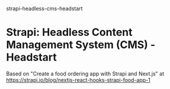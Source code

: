 strapi-headless-cms-headstart
# Strapi: Headless Content Management System (CMS) - Headstart

Based on "Create a food ordering app with Strapi and Next.js" at https://strapi.io/blog/nextjs-react-hooks-strapi-food-app-1
